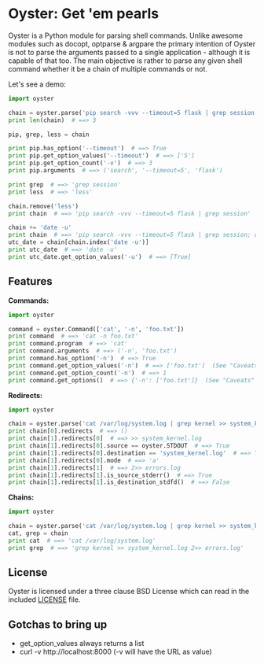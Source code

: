 Oyster: Get 'em pearls
=======

Oyster is a Python module for parsing shell commands. Unlike awesome modules such as docopt, optparse & argpare the
primary intention of Oyster is not to parse the arguments passed to a single application - although it is capable of that too.
The main objective is rather to parse any given shell command whether it be a chain of multiple commands or not.

Let's see a demo:

```python
import oyster

chain = oyster.parse('pip search -vvv --timeout=5 flask | grep session | less')
print len(chain)  # ==> 3

pip, grep, less = chain

print pip.has_option('--timeout')  # ==> True
print pip.get_option_values('--timeout')  # ==> ['5']
print pip.get_option_count('-v')  # ==> 3
print pip.arguments  # ==> ('search', '--timeout=5', 'flask')

print grep  # ==> 'grep session'
print less  # ==> 'less'

chain.remove('less')
print chain  # ==> 'pip search -vvv --timeout=5 flask | grep session'

chain += 'date -u'
print chain  # ==> 'pip search -vvv --timeout=5 flask | grep session; date -u'
utc_date = chain[chain.index('date -u')]
print utc_date  # ==> 'date -u'
print utc_date.get_option_values('-u')  # ==> [True]

```

## Features

**Commands:**
```python
import oyster

command = oyster.Command(['cat', '-n', 'foo.txt'])
print command  # ==> 'cat -n foo.txt'
print command.program  # ==> 'cat'
print command.arguments  # ==> ('-n', 'foo.txt')
print command.has_option('-n')  # ==> True
print command.get_option_values('-n')  # ==> ['foo.txt']  (See "Caveats" about this)
print command.get_option_count('-n')  # ==> 1
print command.get_options()  # ==> {'-n': ['foo.txt']}  (See "Caveats" about this)
```

**Redirects:**

```python
import oyster

chain = oyster.parse('cat /var/log/system.log | grep kernel >> system_kernel.log 2>> errors.log')
print chain[0].redirects  # ==> ()
print chain[1].redirects[0]  # ==> >> system_kernel.log
print chain[1].redirects[0].source == oyster.STDOUT  # ==> True
print chain[1].redirects[0].destination == 'system_kernel.log'  # ==> True
print chain[1].redirects[0].mode  # ==> 'a'
print chain[1].redirects[1]  # ==> 2>> errors.log
print chain[1].redirects[1].is_source_stderr()  # ==> True
print chain[1].redirects[1].is_destination_stdfd()  # ==> False

```

**Chains:**
```python
import oyster

chain = oyster.parse('cat /var/log/system.log | grep kernel >> system_kernel.log 2>> errors.log')
cat, grep = chain
print cat  # ==> 'cat /var/log/system.log'
print grep  # ==> 'grep kernel >> system_kernel.log 2>> errors.log'

```


## License

Oyster is licensed under a three clause BSD License which can read in the included [LICENSE](https://github.com/birknilson/oyster/blob/master/LICENSE) file.

## Gotchas to bring up

- get_option_values always returns a list
- curl -v http://localhost:8000 (-v will have the URL as value)
